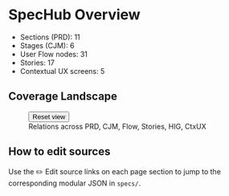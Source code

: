 # SpecHub Overview

- Sections (PRD): 11
- Stages (CJM): 6
- User Flow nodes: 31
- Stories: 17
- Contextual UX screens: 5

## Coverage Landscape

<figure class="graph">
  <object type="image/svg+xml" data="./_media/coverage.svg" id="coverage-object" aria-label="Coverage diagram"></object>
  <div><button class="zoom-reset" aria-label="Reset zoom" onclick="window.spechubResetView && window.spechubResetView('coverage-object')">Reset view</button></div>
  <figcaption>Relations across PRD, CJM, Flow, Stories, HIG, CtxUX</figcaption>
</figure>

## How to edit sources

Use the ✏️ Edit source links on each page section to jump to the corresponding modular JSON in `specs/`.